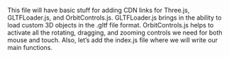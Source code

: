 This file will have basic stuff for adding CDN links for Three.js, GLTFLoader.js, and OrbitControls.js. GLTFLoader.js brings in the ability to load custom 3D objects in the .gltf file format. OrbitControls.js helps to activate all the rotating, dragging, and zooming controls we need for both mouse and touch. Also, let’s add the index.js file where we will write our main functions.